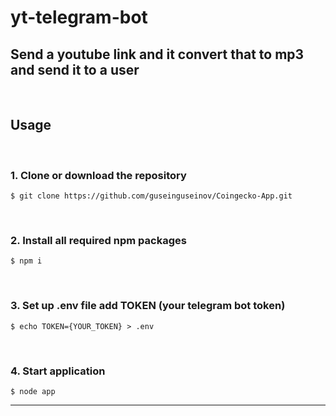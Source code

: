 # yt-telegram-bot
## Send a youtube link and it convert that to mp3 and send it to a user 

<br>

## <strong>Usage</strong>

<br>

### 1. Clone or download the repository

```
$ git clone https://github.com/guseinguseinov/Coingecko-App.git
```

<br>

### 2. Install all required npm packages

```
$ npm i
```

<br>

### 3. Set up .env file add TOKEN (your telegram bot token)

```
$ echo TOKEN={YOUR_TOKEN} > .env
```

<br>

### 4. Start application

```
$ node app
```

<hr>
